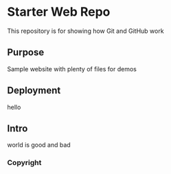 
 # Starter Web Repo

This repository is for showing how Git and GitHub work

## Purpose

Sample website with plenty of files for demos

## Deployment
hello 

## Intro
world is good and bad


### Copyright